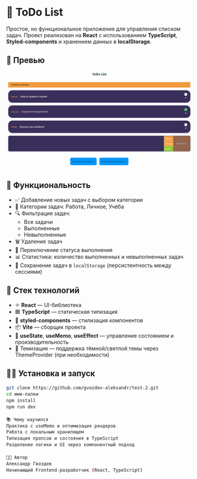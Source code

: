 # 📝 ToDo List

Простое, но функциональное приложение для управления списком задач. Проект реализован на **React** с использованием **TypeScript**, **Styled-components** и хранением данных в **localStorage**.

## 📸 Превью

![App Preview](./preview.png)

## 🚀 Функциональность

- ✅ Добавление новых задач с выбором категории
- 📂 Категории задач: Работа, Личное, Учёба
- 🔍 Фильтрация задач:
  - Все задачи
  - Выполненные
  - Невыполненные
- 🗑️ Удаление задач
- 🔄 Переключение статуса выполнения
- 📊 Статистика: количество выполненных и невыполненных задач
- 💾 Сохранение задач в `localStorage` (персистентность между сессиями)

## 🧱 Стек технологий

- ⚛️ **React** — UI-библиотека
- 🟦 **TypeScript** — статическая типизация
- 💅 **styled-components** — стилизация компонентов
- 📦 **Vite** — сборщик проекта
- 🧠 **useState**, **useMemo**, **useEffect** — управление состоянием и производительность
- 🌈 Темизация — поддержка тёмной/светлой темы через ThemeProvider (при необходимости)

## 🧑‍💻 Установка и запуск

```bash
git clone https://github.com/gvozdev-aleksandr/test-2.git
cd имя-папки
npm install
npm run dev

📚 Чему научился
Практика с useMemo и оптимизация рендеров
Работа с локальным хранилищем
Типизация пропсов и состояния в TypeScript
Разделение логики и UI через компонентный подход

🧑‍🎓 Автор
Александр Гвоздев
Начинающий Frontend-разработчик (React, TypeScript)
